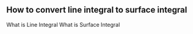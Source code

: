 ## How to convert line integral to surface integral

What is Line Integral
What is Surface Integral
